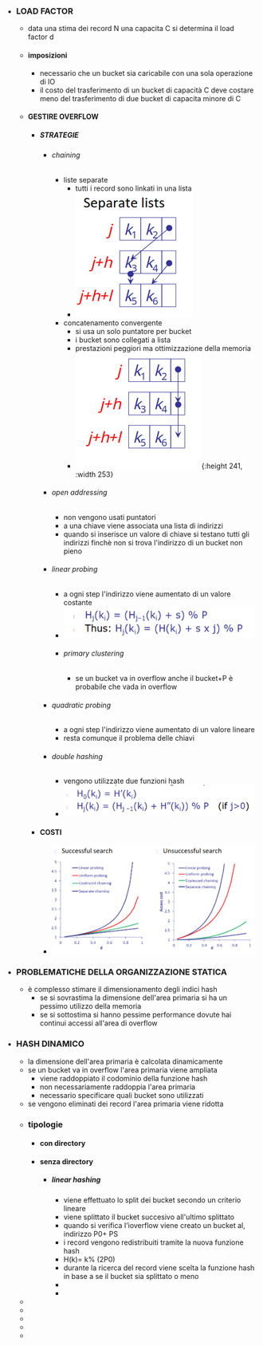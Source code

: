 - ### LOAD FACTOR
	- data una stima dei record N una capacita C si determina il load factor d
	- #### imposizioni
		- necessario che un bucket sia caricabile con una sola operazione di IO
		- il costo del trasferimento di un bucket di capacità C deve costare meno del trasferimento di due bucket di capacita minore di C
	- #### GESTIRE OVERFLOW
		- ##### STRATEGIE
			- ###### chaining
				- liste separate
					- tutti i record sono linkati in una lista
					- ![image.png](../assets/image_1678966949021_0.png)
				- concatenamento convergente
					- si usa un solo puntatore per bucket
					- i bucket sono collegati a lista
					- prestazioni peggiori ma ottimizzazione della memoria
					- ![image.png](../assets/image_1678966966648_0.png){:height 241, :width 253}
			- ###### open addressing
				- non vengono usati puntatori
				- a una chiave viene associata una lista di indirizzi
				- quando si inserisce un valore di chiave si testano tutti gli indirizzi finchè non si trova l'indirizzo di un bucket non pieno
			- ###### linear probing
				- a ogni step l'indirizzo viene aumentato di un valore costante
				- ![image.png](../assets/image_1678967776836_0.png)
				- ###### primary clustering
					- se un bucket va in overflow anche il bucket+P è probabile che vada in overflow
			- ###### quadratic probing
				- a ogni step l'indirizzo viene aumentato di un valore lineare
				- resta comunque il problema delle chiavi
			- ###### double hashing
				- vengono utilizzate due funzioni hash
				- ![image.png](../assets/image_1678968075708_0.png)
		- #### COSTI
			- ![image.png](../assets/image_1678968155318_0.png)
- ### PROBLEMATICHE DELLA ORGANIZZAZIONE STATICA
	- è complesso stimare il dimensionamento degli indici hash
		- se si sovrastima la dimensione dell'area primaria si ha un pessimo utilizzo della memoria
		- se si sottostima si hanno pessime performance dovute hai continui accessi all'area di overflow
- ### HASH DINAMICO
	- la dimensione dell'area primaria è calcolata dinamicamente
	- se un bucket va in overflow l'area primaria viene ampliata
		- viene raddoppiato il codominio della funzione hash
		- non necessariamente raddoppia l'area primaria
		- necessario specificare quali bucket sono utilizzati
	- se vengono eliminati dei record l'area primaria viene ridotta
	- ### tipologie
		- #### con directory
		- #### senza directory
			- ##### linear hashing
				- viene effettuato lo split dei bucket secondo un criterio lineare
				- viene splittato il bucket succesivo all'ultimo splittato
				- quando si verifica l'ìoverflow viene creato un bucket al, indirizzo P0+ PS
				- i record vengono redistribuiti tramite la nuova funzione hash
				- H(k)= k% (2P0)
				- durante la ricerca del record viene scelta la funzione hash in base a se il bucket sia splittato o meno
				-
				-
	-
	-
	-
	-
	-
